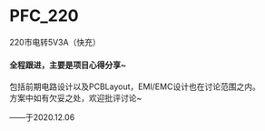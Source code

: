 # PFC_220
220市电转5V3A（快充）  
#### 全程跟进，主要是项目心得分享~  
包括前期电路设计以及PCBLayout，EMI/EMC设计也在讨论范围之内。  
方案中如有欠妥之处，欢迎批评讨论~  


——于2020.12.06
